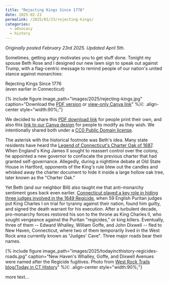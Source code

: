```yaml
---
title: "Rejecting Kings Since 1776"
date: 2025-02-23
permalink: /2025/02/23/rejecting-kings/
categories:
  - advocacy
  - history
---
```

*Originally posted February 23rd 2025. Updated April 5th.*

Sometimes, getting angry motivates you to get stuff done. Tonight my spouse Beth Rose and I designed our new lawn sign to speak out against Trump, with a flag-centric message to remind people of our nation's united stance against monarchies:

Rejecting Kings Since 1776   
(even earlier in Connecticut)  

{% include figure image_path="images/2025/rejecting-kings.jpg" caption="Download the [PDF version](/images/2025/rejecting-kings.jpg) or [view-only Canva link](https://www.canva.com/design/DAGf-BEoG_w/w2hOEGX-mQ0cvTXDXJvL9g/edit?utm_content=DAGf-BEoG_w&utm_campaign=designshare&utm_medium=link2&utm_source=sharebutton)" %}{: .align-center style="width:90%;"}

We decided to share this [PDF download link](https://jackdougherty.org/images/2025/rejecting-kings.pdf) for people print their own, and also this [link to our Canva design](https://www.canva.com/design/DAGf-BEoG_w/w2hOEGX-mQ0cvTXDXJvL9g/edit?utm_content=DAGf-BEoG_w&utm_campaign=designshare&utm_medium=link2&utm_source=sharebutton) for people to modify as they wish. We intentionally shared both under a [CC0 Public Domain license](https://creativecommons.org/publicdomain/zero/1.0/).

The asterisk with the historical footnote was Beth's idea. Many state residents have heard the [Legend of Connecticut's Charter Oak of 1687](https://connecticuthistory.org/the-legend-of-the-charter-oak/). When England's King James II sought to reassert control over the colony, he appointed a new governor to confiscate the previous charter that had granted self-governance. Allegedly, during a nighttime debate at Old State House in Hartford, opponents of the King's rule blew out the candles and whisked away the charter document to hide it inside a large hollow oak tree, later known as the "Charter Oak."

Yet Beth (and our neighbor Bill) also taught me that anti-monarchy sentiment goes back even earlier. [Connecticut played a key role in hiding three judges involved in the 1649 Regicide](https://todayincthistory.com/2020/03/07/march-7-english-regicides-flee-to-new-haven-2/), when 59 English Puritan judges put King Charles I on trial for tyranny against their nation, found him guilty, and signed the death warrant for his execution. After a turbulent decade, pro-monarchy forces restored his son to the throne as King Charles II, who sought vengeance against the Puritan "regicides," or king killers. Eventually, three of them -- Edward Whalley, William Goffe, and John Dixwell -- fled to New Haven, Connecticut, where two of them temporarily lived in the West Rock area currently known as "Judges' Cave". Three major roads bear their names.

{% include figure image_path="images/2025/todayincthistory-regicides-roads.jpg" caption="New Haven's Whalley, Goffe, and Dixwell Avenues were named after the Regicide fugitives. Photo from [West Rock Trails blog/Today in CT History](https://todayincthistory.com/2020/03/07/march-7-english-regicides-flee-to-new-haven-2/)" %}{: .align-center style="width:90%;"}

more text...
